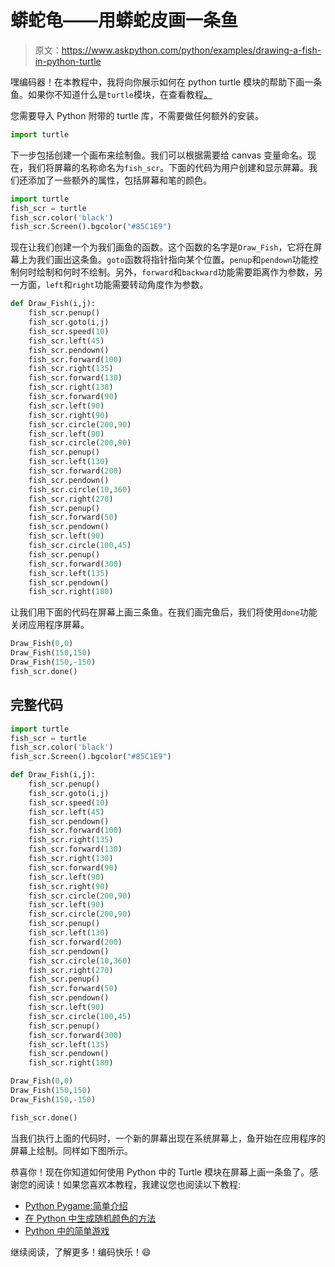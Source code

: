 # 蟒蛇龟——用蟒蛇皮画一条鱼

> 原文：<https://www.askpython.com/python/examples/drawing-a-fish-in-python-turtle>

嘿编码器！在本教程中，我将向你展示如何在 python turtle 模块的帮助下画一条鱼。如果你不知道什么是`turtle`模块，在查看教程[。](https://www.askpython.com/python-modules/python-turtle)

您需要导入 Python 附带的 turtle 库，不需要做任何额外的安装。

```py
import turtle

```

下一步包括创建一个画布来绘制鱼。我们可以根据需要给 canvas 变量命名。现在，我们将屏幕的名称命名为`fish_scr`。下面的代码为用户创建和显示屏幕。我们还添加了一些额外的属性，包括屏幕和笔的颜色。

```py
import turtle
fish_scr = turtle
fish_scr.color('black')
fish_scr.Screen().bgcolor("#85C1E9")

```

现在让我们创建一个为我们画鱼的函数。这个函数的名字是`Draw_Fish`，它将在屏幕上为我们画出这条鱼。`goto`函数将指针指向某个位置。`penup`和`pendown`功能控制何时绘制和何时不绘制。另外，`forward`和`backward`功能需要距离作为参数，另一方面，`left`和`right`功能需要转动角度作为参数。

```py
def Draw_Fish(i,j):
    fish_scr.penup()
    fish_scr.goto(i,j)
    fish_scr.speed(10)
    fish_scr.left(45)
    fish_scr.pendown()
    fish_scr.forward(100)
    fish_scr.right(135)
    fish_scr.forward(130)
    fish_scr.right(130)
    fish_scr.forward(90)
    fish_scr.left(90)
    fish_scr.right(90)
    fish_scr.circle(200,90)
    fish_scr.left(90)
    fish_scr.circle(200,90)
    fish_scr.penup()
    fish_scr.left(130)
    fish_scr.forward(200)
    fish_scr.pendown()
    fish_scr.circle(10,360)
    fish_scr.right(270)
    fish_scr.penup()
    fish_scr.forward(50)
    fish_scr.pendown()
    fish_scr.left(90)
    fish_scr.circle(100,45)
    fish_scr.penup()
    fish_scr.forward(300)
    fish_scr.left(135)
    fish_scr.pendown()
    fish_scr.right(180)

```

让我们用下面的代码在屏幕上画三条鱼。在我们画完鱼后，我们将使用`done`功能关闭应用程序屏幕。

```py
Draw_Fish(0,0)
Draw_Fish(150,150)
Draw_Fish(150,-150)
fish_scr.done()

```

## 完整代码

```py
import turtle
fish_scr = turtle
fish_scr.color('black')
fish_scr.Screen().bgcolor("#85C1E9")

def Draw_Fish(i,j):
    fish_scr.penup()
    fish_scr.goto(i,j)
    fish_scr.speed(10)
    fish_scr.left(45)
    fish_scr.pendown()
    fish_scr.forward(100)
    fish_scr.right(135)
    fish_scr.forward(130)
    fish_scr.right(130)
    fish_scr.forward(90)
    fish_scr.left(90)
    fish_scr.right(90)
    fish_scr.circle(200,90)
    fish_scr.left(90)
    fish_scr.circle(200,90)
    fish_scr.penup()
    fish_scr.left(130)
    fish_scr.forward(200)
    fish_scr.pendown()
    fish_scr.circle(10,360)
    fish_scr.right(270)
    fish_scr.penup()
    fish_scr.forward(50)
    fish_scr.pendown()
    fish_scr.left(90)
    fish_scr.circle(100,45)
    fish_scr.penup()
    fish_scr.forward(300)
    fish_scr.left(135)
    fish_scr.pendown()
    fish_scr.right(180)

Draw_Fish(0,0)
Draw_Fish(150,150)
Draw_Fish(150,-150)

fish_scr.done()

```

当我们执行上面的代码时，一个新的屏幕出现在系统屏幕上，鱼开始在应用程序的屏幕上绘制。同样如下图所示。

恭喜你！现在你知道如何使用 Python 中的 Turtle 模块在屏幕上画一条鱼了。感谢您的阅读！如果您喜欢本教程，我建议您也阅读以下教程:

*   [Python Pygame:简单介绍](https://www.askpython.com/python-modules/python-pygame)
*   [在 Python 中生成随机颜色的方法](https://www.askpython.com/python/examples/generate-random-colors)
*   [Python 中的简单游戏](https://www.askpython.com/python/examples/easy-games-in-python)

继续阅读，了解更多！编码快乐！😄